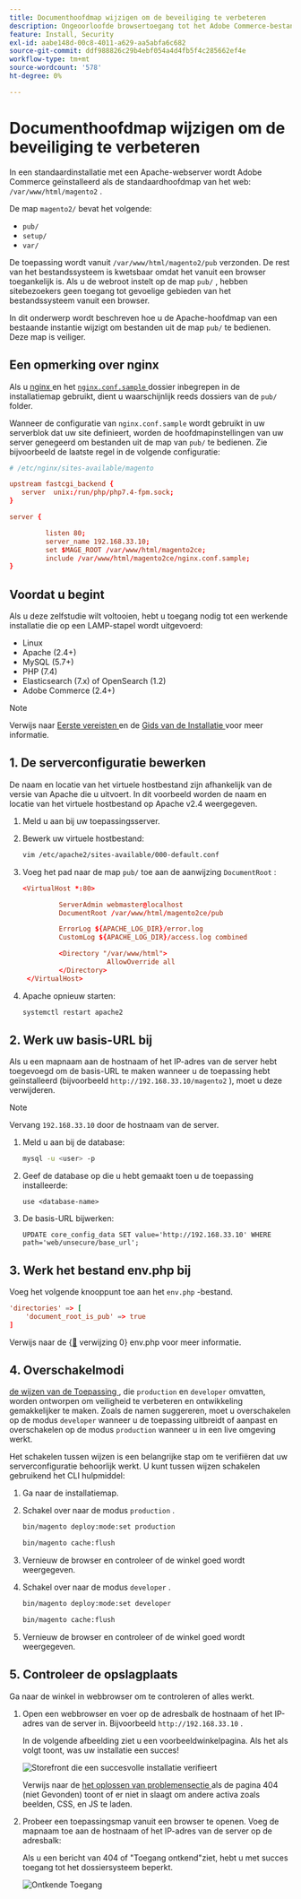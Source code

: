 ```yaml
---
title: Documenthoofdmap wijzigen om de beveiliging te verbeteren
description: Ongeoorloofde browsertoegang tot het Adobe Commerce-bestandssysteem op locatie voorkomen.
feature: Install, Security
exl-id: aabe148d-00c8-4011-a629-aa5abfa6c682
source-git-commit: ddf988826c29b4ebf054a4d4fb5f4c285662ef4e
workflow-type: tm+mt
source-wordcount: '578'
ht-degree: 0%

---
```


# Documenthoofdmap wijzigen om de beveiliging te verbeteren

In een standaardinstallatie met een Apache-webserver wordt Adobe Commerce geïnstalleerd als de standaardhoofdmap van het web: `/var/www/html/magento2` .

De map `magento2/` bevat het volgende:

- `pub/`
- `setup/`
- `var/`

De toepassing wordt vanuit `/var/www/html/magento2/pub` verzonden. De rest van het bestandssysteem is kwetsbaar omdat het vanuit een browser toegankelijk is.
Als u de webroot instelt op de map `pub/` , hebben sitebezoekers geen toegang tot gevoelige gebieden van het bestandssysteem vanuit een browser.

In dit onderwerp wordt beschreven hoe u de Apache-hoofdmap van een bestaande instantie wijzigt om bestanden uit de map `pub/` te bedienen. Deze map is veiliger.

## Een opmerking over nginx

Als u [ nginx ](../prerequisites/web-server/nginx.md) en het [`nginx.conf.sample` ](https://github.com/magento/magento2/blob/2.4/nginx.conf.sample) dossier inbegrepen in de installatiemap gebruikt, dient u waarschijnlijk reeds dossiers van de `pub/` folder.

Wanneer de configuratie van `nginx.conf.sample` wordt gebruikt in uw serverblok dat uw site definieert, worden de hoofdmapinstellingen van uw server genegeerd om bestanden uit de map van `pub/` te bedienen. Zie bijvoorbeeld de laatste regel in de volgende configuratie:

```conf
# /etc/nginx/sites-available/magento

upstream fastcgi_backend {
   server  unix:/run/php/php7.4-fpm.sock;
}

server {

         listen 80;
         server_name 192.168.33.10;
         set $MAGE_ROOT /var/www/html/magento2ce;
         include /var/www/html/magento2ce/nginx.conf.sample;
}
```

## Voordat u begint

Als u deze zelfstudie wilt voltooien, hebt u toegang nodig tot een werkende installatie die op een LAMP-stapel wordt uitgevoerd:

- Linux
- Apache (2.4+)
- MySQL (5.7+)
- PHP (7.4)
- Elasticsearch (7.x) of OpenSearch (1.2)
- Adobe Commerce (2.4+)

>[!NOTE]
>
>Verwijs naar [ Eerste vereisten ](../prerequisites/overview.md) en de [ Gids van de Installatie ](../overview.md) voor meer informatie.

## 1. De serverconfiguratie bewerken

De naam en locatie van het virtuele hostbestand zijn afhankelijk van de versie van Apache die u uitvoert. In dit voorbeeld worden de naam en locatie van het virtuele hostbestand op Apache v2.4 weergegeven.

1. Meld u aan bij uw toepassingsserver.
1. Bewerk uw virtuele hostbestand:

   ```bash
   vim /etc/apache2/sites-available/000-default.conf
   ```

1. Voeg het pad naar de map `pub/` toe aan de aanwijzing `DocumentRoot` :

   ```conf
   <VirtualHost *:80>
   
            ServerAdmin webmaster@localhost
            DocumentRoot /var/www/html/magento2ce/pub
   
            ErrorLog ${APACHE_LOG_DIR}/error.log
            CustomLog ${APACHE_LOG_DIR}/access.log combined
   
            <Directory "/var/www/html">
                        AllowOverride all
            </Directory>
    </VirtualHost>
   ```

1. Apache opnieuw starten:

   ```bash
   systemctl restart apache2
   ```

## 2. Werk uw basis-URL bij

Als u een mapnaam aan de hostnaam of het IP-adres van de server hebt toegevoegd om de basis-URL te maken wanneer u de toepassing hebt geïnstalleerd (bijvoorbeeld `http://192.168.33.10/magento2` ), moet u deze verwijderen.

>[!NOTE]
>
>Vervang `192.168.33.10` door de hostnaam van de server.

1. Meld u aan bij de database:

   ```bash
   mysql -u <user> -p
   ```

1. Geef de database op die u hebt gemaakt toen u de toepassing installeerde:

   ```shell
   use <database-name>
   ```

1. De basis-URL bijwerken:

   ```shell
   UPDATE core_config_data SET value='http://192.168.33.10' WHERE path='web/unsecure/base_url';
   ```

## 3. Werk het bestand env.php bij

Voeg het volgende knooppunt toe aan het `env.php` -bestand.

```conf
'directories' => [
    'document_root_is_pub' => true
]
```

Verwijs naar de {[&#128279;](../../configuration/reference/config-reference-envphp.md) verwijzing 0} env.php voor meer informatie.

## 4. Overschakelmodi

[ de wijzen van de Toepassing ](../../configuration/bootstrap/application-modes.md), die `production` en `developer` omvatten, worden ontworpen om veiligheid te verbeteren en ontwikkeling gemakkelijker te maken. Zoals de namen suggereren, moet u overschakelen op de modus `developer` wanneer u de toepassing uitbreidt of aanpast en overschakelen op de modus `production` wanneer u in een live omgeving werkt.

Het schakelen tussen wijzen is een belangrijke stap om te verifiëren dat uw serverconfiguratie behoorlijk werkt. U kunt tussen wijzen schakelen gebruikend het CLI hulpmiddel:

1. Ga naar de installatiemap.
1. Schakel over naar de modus `production` .

   ```bash
   bin/magento deploy:mode:set production
   ```

   ```bash
   bin/magento cache:flush
   ```

1. Vernieuw de browser en controleer of de winkel goed wordt weergegeven.
1. Schakel over naar de modus `developer` .

   ```bash
   bin/magento deploy:mode:set developer
   ```

   ```bash
   bin/magento cache:flush
   ```

1. Vernieuw de browser en controleer of de winkel goed wordt weergegeven.

## 5. Controleer de opslagplaats

Ga naar de winkel in webbrowser om te controleren of alles werkt.

1. Open een webbrowser en voer op de adresbalk de hostnaam of het IP-adres van de server in. Bijvoorbeeld `http://192.168.33.10` .

   In de volgende afbeelding ziet u een voorbeeldwinkelpagina. Als het als volgt toont, was uw installatie een succes!

   ![ Storefront die een succesvolle installatie ](../../assets/installation/install-success_store.png) verifieert

   Verwijs naar de [ het oplossen van problemensectie ](https://support.magento.com/hc/en-us/articles/360032994352) als de pagina 404 (niet Gevonden) toont of er niet in slaagt om andere activa zoals beelden, CSS, en JS te laden.

1. Probeer een toepassingsmap vanuit een browser te openen. Voeg de mapnaam toe aan de hostnaam of het IP-adres van de server op de adresbalk:

   Als u een bericht van 404 of &quot;Toegang ontkend&quot;ziet, hebt u met succes toegang tot het dossiersysteem beperkt.

   ![ Ontkende Toegang ](../../assets/installation/access-denied.png)
